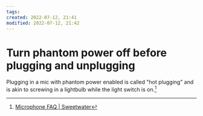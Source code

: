 ```yaml
---
tags: 
created: 2022-07-12, 21:41
modified: 2022-07-12, 21:42
---
```


# Turn phantom power off before plugging and unplugging
Plugging in a mic with phantom power enabled is called "hot plugging" and is akin to screwing in a lightbulb while the light switch is on.[^1]

[^1]: [Microphone FAQ | Sweetwater](https://www.sweetwater.com/sweetcare/articles/microphone-faq/?bsft_aaid=25a4fa8f-620a-4b0d-b6f2-ea0e81d35698&bsft_clkid=882c90d9-91fc-45dd-a0c4-ec1c6bf2c62a&bsft_eid=9c32a8cf-f651-4ae3-bba9-c89e88144358&bsft_ek=2022-05-05T19%3A00%3A43Z&bsft_lx=17&bsft_mid=ca73fb1e-0852-4561-b9b3-ac3fb017faf9&bsft_mime_type=html&bsft_tv=6&bsft_uid=6e7023cf-6adb-4fff-b004-c9fc45ea8630&utm_source=pocket_mylist)